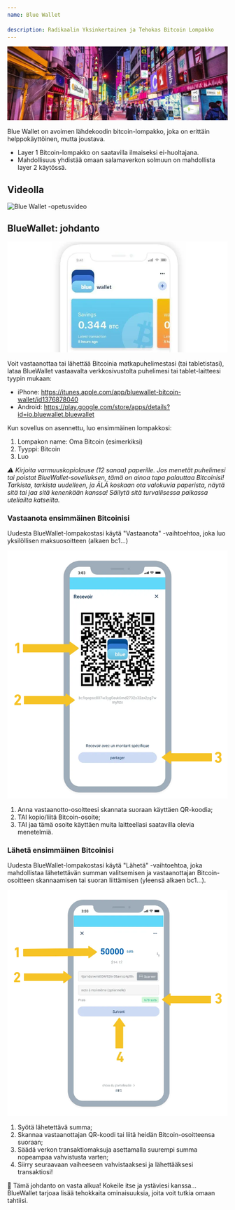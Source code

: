 ```yaml
---
name: Blue Wallet

description: Radikaalin Yksinkertainen ja Tehokas Bitcoin Lompakko
---
```


![kansi](assets/cover.webp)

Blue Wallet on avoimen lähdekoodin bitcoin-lompakko, joka on erittäin helppokäyttöinen, mutta joustava.

- Layer 1 Bitcoin-lompakko on saatavilla ilmaiseksi ei-huoltajana.
- Mahdollisuus yhdistää omaan salamaverkon solmuun on mahdollista layer 2 käytössä.

## Videolla

![Blue Wallet -opetusvideo](https://www.youtube.com/watch?v=UCAtFgkdJtM)

## BlueWallet: johdanto

![kuva](assets/1.webp)

Voit vastaanottaa tai lähettää Bitcoinia matkapuhelimestasi (tai tabletistasi), lataa BlueWallet vastaavalta verkkosivustolta puhelimesi tai tablet-laitteesi tyypin mukaan:

- iPhone: https://itunes.apple.com/app/bluewallet-bitcoin-wallet/id1376878040
- Android: https://play.google.com/store/apps/details?id=io.bluewallet.bluewallet

Kun sovellus on asennettu, luo ensimmäinen lompakkosi:

1. Lompakon name: Oma Bitcoin (esimerkiksi)
2. Tyyppi: Bitcoin
3. Luo

_⚠️ Kirjoita varmuuskopiolause (12 sanaa) paperille. Jos menetät puhelimesi tai poistat BlueWallet-sovelluksen, tämä on ainoa tapa palauttaa Bitcoinisi! Tarkista, tarkista uudelleen, ja ÄLÄ koskaan ota valokuvia paperista, näytä sitä tai jaa sitä kenenkään kanssa! Säilytä sitä turvallisessa paikassa uteliailta katseilta._

### Vastaanota ensimmäinen Bitcoinisi

Uudesta BlueWallet-lompakostasi käytä "Vastaanota" -vaihtoehtoa, joka luo yksilöllisen maksuosoitteen (alkaen bc1...)

![kuva](assets/2.webp)

1. Anna vastaanotto-osoitteesi skannata suoraan käyttäen QR-koodia;
2. TAI kopio/liitä Bitcoin-osoite;
3. TAI jaa tämä osoite käyttäen muita laitteellasi saatavilla olevia menetelmiä.

### Lähetä ensimmäinen Bitcoinisi

Uudesta BlueWallet-lompakostasi käytä "Lähetä" -vaihtoehtoa, joka mahdollistaa lähetettävän summan valitsemisen ja vastaanottajan Bitcoin-osoitteen skannaamisen tai suoran liittämisen (yleensä alkaen bc1...).

![kuva](assets/3.webp)

1. Syötä lähetettävä summa;
2. Skannaa vastaanottajan QR-koodi tai liitä heidän Bitcoin-osoitteensa suoraan;
3. Säädä verkon transaktiomaksuja asettamalla suurempi summa nopeampaa vahvistusta varten;
4. Siirry seuraavaan vaiheeseen vahvistaaksesi ja lähettääksesi transaktiosi!

🥇 Tämä johdanto on vasta alkua! Kokeile itse ja ystäviesi kanssa... BlueWallet tarjoaa lisää tehokkaita ominaisuuksia, joita voit tutkia omaan tahtiisi.